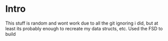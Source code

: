 # Intro
This stuff is random and wont work due to all the git ignoring i did, but at least its probably enough to recreate my data structs, etc. Used the FSD to build
